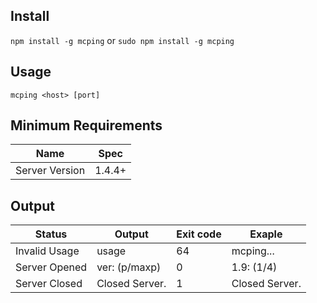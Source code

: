 ## Install
`npm install -g mcping` or `sudo npm install -g mcping`
## Usage
`mcping <host> [port]`
## Minimum Requirements
| Name           | Spec   |
|----------------|--------|
| Server Version | 1.4.4+ |
## Output
| Status        | Output         | Exit code | Exaple         |
|---------------|----------------|-----------|----------------|
| Invalid Usage | usage          | 64        | mcping...      |
| Server Opened | ver: (p/maxp)  | 0         | 1.9: (1/4)     |
| Server Closed | Closed Server. | 1         | Closed Server. |

